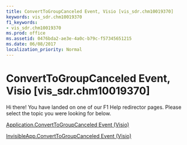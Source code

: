 ```yaml
---
title: ConvertToGroupCanceled Event, Visio [vis_sdr.chm10019370]
keywords: vis_sdr.chm10019370
f1_keywords:
- vis_sdr.chm10019370
ms.prod: office
ms.assetid: 0476bda2-ae3e-4a0c-b79c-f57345651215
ms.date: 06/08/2017
localization_priority: Normal
---
```



# ConvertToGroupCanceled Event, Visio [vis_sdr.chm10019370]

Hi there! You have landed on one of our F1 Help redirector pages. Please select the topic you were looking for below.

[Application.ConvertToGroupCanceled Event (Visio)](http://msdn.microsoft.com/library/0cc49837-c819-774c-c69b-45ae86b7fa0d%28Office.15%29.aspx)

[InvisibleApp.ConvertToGroupCanceled Event (Visio)](http://msdn.microsoft.com/library/28a6f088-2ee5-fba3-6d63-b02b2ab36085%28Office.15%29.aspx)



